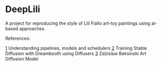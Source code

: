 # DeepLili

A project for reproducing the style of Lili Fiallo art-toy paintings using ai-based approaches.

References:

[1](https://huggingface.co/docs/diffusers/using-diffusers/write_own_pipeline) Understanding pipelines, models and schedulers
[2](https://huggingface.co/blog/dreambooth)  Training Stable Diffusion with Dreambooth using Diffusers
[3](https://huggingface.co/s3nh/beksinski-style-stable-diffusion)  Zdzislaw Beksinski Art Diffusion Model
